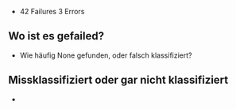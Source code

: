 * 42 Failures 3 Errors

## Wo ist es gefailed?

* Wie häufig None gefunden, oder falsch klassifiziert?


## Missklassifiziert oder gar nicht klassifiziert

* 